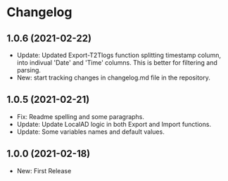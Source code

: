 ﻿# Changelog
## 1.0.6 (2021-02-22)  
 - Update: Updated Export-T2Tlogs function splitting timestamp column, into indivual 'Date' and 'Time' columns. This is better for filtering and parsing.
 - New: start tracking changes in changelog.md file in the repository.  

## 1.0.5 (2021-02-21)  
 - Fix: Readme spelling and some paragraphs.  
 - Update: Update LocalAD logic in both Export and Import functions.  
 - Update: Some variables names and default values.  

## 1.0.0 (2021-02-18)  
 - New: First Release